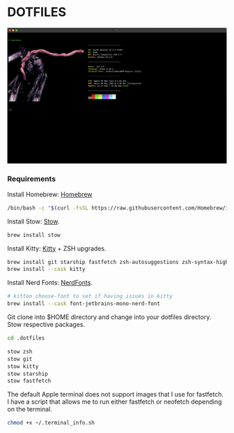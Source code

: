 # DOTFILES

![screenshot](img/terminal-ss.png)

### Requirements

Install Homebrew: [Homebrew](https://github.com/Homebrew/brew)

```bash
/bin/bash -c "$(curl -fsSL https://raw.githubusercontent.com/Homebrew/install/HEAD/install.sh)"
```

Install Stow: [Stow](https://github.com/aspiers/stow).

```zsh
brew install stow
```

Install Kitty: [Kitty](https://github.com/kovidgoyal/kitty) + ZSH upgrades.

```zsh
brew install git starship fastfetch zsh-autosuggestions zsh-syntax-highlighting
brew install --cask kitty
```

Install Nerd Fonts: [NerdFonts](https://www.nerdfonts.com/).

```zsh
# kitten choose-font to set if having issues in kitty
brew install --cask font-jetbrains-mono-nerd-font
```

Git clone into $HOME directory and change into your dotfiles directory.
Stow respective packages.

```zsh
cd .dotfiles
```

```zsh
stow zsh
stow git
stow kitty
stow starship
stow fastfetch
```

The default Apple terminal does not support images that I use for fastfetch. I have a script that allows me to run either fastfetch or neofetch depending on the terminal.

```zsh
chmod +x ~/.terminal_info.sh
```
